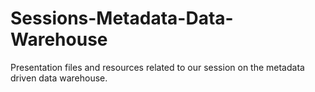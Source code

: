 # Sessions-Metadata-Data-Warehouse
Presentation files and resources related to our session on the metadata driven data warehouse.
